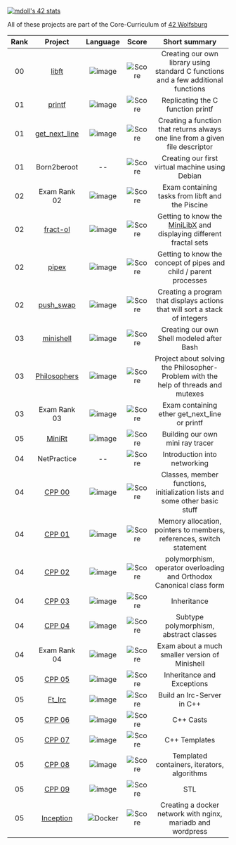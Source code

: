 [![mdoll's 42 stats](https://badge42.vercel.app/api/v2/clcm1oigm00110fmeb8uvag2t/stats?cursusId=21&coalitionId=355)](https://github.com/JaeSeoKim/badge42)

All of these projects are part of the Core-Curriculum of [42 Wolfsburg](https://42wolfsburg.de/)

|  Rank  | Project | Language | Score | Short summary |
|:------:|:-------:|:----:|:-----:|:-------------:|
| 00 | [libft](https://github.com/mdoll02/libft)                 | ![image](https://img.shields.io/badge/C-00599C?style=for-the-badge&logo=c&logoColor=white)             | ![Score](https://img.shields.io/badge/100%2F100-4CAF50) | Creating our own library using standard C functions and a few additional functions |
| 01 | [printf](https://github.com/mdoll02/printf)               | ![image](https://img.shields.io/badge/C-00599C?style=for-the-badge&logo=c&logoColor=white)             | ![Score](https://img.shields.io/badge/100%2F100-4CAF50) | Replicating the C function printf |
| 01 | [get_next_line](https://github.com/mdoll02/get_next_line) | ![image](https://img.shields.io/badge/C-00599C?style=for-the-badge&logo=c&logoColor=white)             | ![Score](https://img.shields.io/badge/125%2F100-4CAF50) | Creating a function that returns always one line from a given file descriptor |
| 01 | Born2beroot                                               | --                                                                                                     | ![Score](https://img.shields.io/badge/110%2F100-4CAF50) | Creating our first virtual machine using Debian |
| 02 | Exam Rank 02                                              | ![image](https://img.shields.io/badge/C-00599C?style=for-the-badge&logo=c&logoColor=white)             | ![Score](https://img.shields.io/badge/100%2F100-4CAF50) | Exam containing tasks from libft and the Piscine |
| 02 | [fract-ol](https://github.com/mdoll02/fract-ol)           | ![image](https://img.shields.io/badge/C-00599C?style=for-the-badge&logo=c&logoColor=white)             | ![Score](https://img.shields.io/badge/125%2F100-4CAF50) | Getting to know the [MiniLibX](https://harm-smits.github.io/42docs/libs/minilibx) and displaying different fractal sets |
| 02 | [pipex](https://github.com/mdoll02/pipex)                 | ![image](https://img.shields.io/badge/C-00599C?style=for-the-badge&logo=c&logoColor=white)             | ![Score](https://img.shields.io/badge/115%2F100-4CAF50) | Getting to know the concept of pipes and child / parent processes |
| 02 | [push_swap](https://github.com/mdoll02/push_swap)         | ![image](https://img.shields.io/badge/C-00599C?style=for-the-badge&logo=c&logoColor=white)             | ![Score](https://img.shields.io/badge/91%2F100-4CAF50)  | Creating a program that displays actions that will sort a stack of integers |
| 03 | [minishell](https://github.com/mdoll02/minishell)         | ![image](https://img.shields.io/badge/C-00599C?style=for-the-badge&logo=c&logoColor=white)             | ![Score](https://img.shields.io/badge/109%2F100-4CAF50) | Creating our own Shell modeled after Bash |
| 03 | [Philosophers](https://github.com/mdoll02/philosophers)   | ![image](https://img.shields.io/badge/C-00599C?style=for-the-badge&logo=c&logoColor=white)             | ![Score](https://img.shields.io/badge/100%2F100-4CAF50) | Project about solving the Philosopher-Problem with the help of threads and mutexes |
| 03 | Exam Rank 03                                              | ![image](https://img.shields.io/badge/C-00599C?style=for-the-badge&logo=c&logoColor=white)             | ![Score](https://img.shields.io/badge/100%2F100-4CAF50) | Exam containing ether get_next_line or printf |
| 05 | [MiniRt](https://github.com/mdoll02/minirt)               | ![image](https://img.shields.io/badge/C-00599C?style=for-the-badge&logo=c&logoColor=white)             | ![Score](https://img.shields.io/badge/123%2F100-4CAF50) | Building our own mini ray tracer |
| 04 | NetPractice                                               | --                                                                                                     | ![Score](https://img.shields.io/badge/100%2F100-4CAF50) | Introduction into networking |
| 04 | [CPP 00](https://github.com/mdoll02/cpp-00)               | ![image](https://img.shields.io/badge/C%2B%2B-00599C?style=for-the-badge&logo=c%2B%2B&logoColor=white) | ![Score](https://img.shields.io/badge/100%2F100-4CAF50) | Classes, member functions, initialization lists and some other basic stuff |
| 04 | [CPP 01](https://github.com/mdoll02/cpp-01)               | ![image](https://img.shields.io/badge/C%2B%2B-00599C?style=for-the-badge&logo=c%2B%2B&logoColor=white) | ![Score](https://img.shields.io/badge/100%2F100-4CAF50) | Memory allocation, pointers to members, references, switch statement |
| 04 | [CPP 02](https://github.com/mdoll02/cpp-02)               | ![image](https://img.shields.io/badge/C%2B%2B-00599C?style=for-the-badge&logo=c%2B%2B&logoColor=white) | ![Score](https://img.shields.io/badge/80%2F100-4CAF50)  | polymorphism, operator overloading and Orthodox Canonical class form |
| 04 | [CPP 03](https://github.com/mdoll02/cpp-03)               | ![image](https://img.shields.io/badge/C%2B%2B-00599C?style=for-the-badge&logo=c%2B%2B&logoColor=white) | ![Score](https://img.shields.io/badge/80%2F100-4CAF50)  | Inheritance |
| 04 | [CPP 04](https://github.com/mdoll02/cpp-04)               | ![image](https://img.shields.io/badge/C%2B%2B-00599C?style=for-the-badge&logo=c%2B%2B&logoColor=white) | ![Score](https://img.shields.io/badge/80%2F100-4CAF50)  | Subtype polymorphism, abstract classes |
| 04 | Exam Rank 04                                              | ![image](https://img.shields.io/badge/C-00599C?style=for-the-badge&logo=c&logoColor=white)             | ![Score](https://img.shields.io/badge/100%2F100-4CAF50) | Exam about a much smaller version of Minishell |
| 05 | [CPP 05](https://github.com/mdoll02/cpp-05)               | ![image](https://img.shields.io/badge/C%2B%2B-00599C?style=for-the-badge&logo=c%2B%2B&logoColor=white) | ![Score](https://img.shields.io/badge/100%2F100-4CAF50) | Inheritance and Exceptions |
| 05 | [Ft_Irc](https://github.com/mdoll02/ircserv)              | ![image](https://img.shields.io/badge/C%2B%2B-00599C?style=for-the-badge&logo=c%2B%2B&logoColor=white) | ![Score](https://img.shields.io/badge/110%2F100-4CAF50) | Build an Irc-Server in C++ |
| 05 | [CPP 06](https://github.com/mdoll02/cpp-06)               | ![image](https://img.shields.io/badge/C%2B%2B-00599C?style=for-the-badge&logo=c%2B%2B&logoColor=white) | ![Score](https://img.shields.io/badge/100%2F100-4CAF50) | C++ Casts |
| 05 | [CPP 07](https://github.com/mdoll02/cpp-07)               | ![image](https://img.shields.io/badge/C%2B%2B-00599C?style=for-the-badge&logo=c%2B%2B&logoColor=white) | ![Score](https://img.shields.io/badge/100%2F100-4CAF50) | C++ Templates |
| 05 | [CPP 08](https://github.com/mdoll02/cpp-08)               | ![image](https://img.shields.io/badge/C%2B%2B-00599C?style=for-the-badge&logo=c%2B%2B&logoColor=white) | ![Score](https://img.shields.io/badge/100%2F100-4CAF50) | Templated containers, iterators, algorithms |
| 05 | [CPP 09](https://github.com/mdoll02/cpp-09)               | ![image](https://img.shields.io/badge/C%2B%2B-00599C?style=for-the-badge&logo=c%2B%2B&logoColor=white) | ![Score](https://img.shields.io/badge/100%2F100-4CAF50) | STL |
| 05 | [Inception](https://github.com/mdoll02/Inception)         | ![Docker](https://img.shields.io/badge/docker-%230db7ed.svg?style=for-the-badge&logo=docker&logoColor=white)  | ![Score](https://img.shields.io/badge/100%2F100-4CAF50) | Creating a docker network with nginx, mariadb and wordpress |
